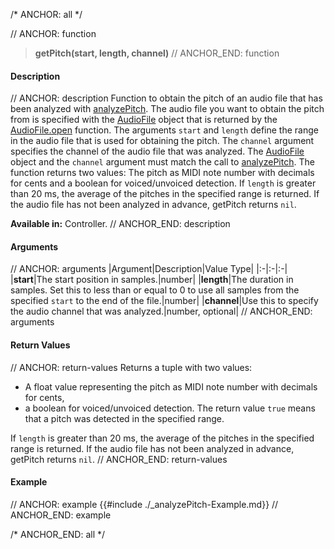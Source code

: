 /* ANCHOR: all */

// ANCHOR: function
>**getPitch(start, length, channel)**
// ANCHOR_END: function

#### Description

// ANCHOR: description
Function to obtain the pitch of an audio file that has been analyzed with [analyzePitch](./analyzePitch.md). The audio file you want to obtain the pitch from is specified with the [AudioFile](./Audio-File.md) object that is returned by the [AudioFile.open](./AudioFileopen.md) function. The arguments ``start`` and ``length`` define the range in the audio file that is used for obtaining the pitch. The ``channel`` argument specifies the channel of the audio file that was analyzed. The [AudioFile](./Audio-File.md) object and the ``channel`` argument must match the call to [analyzePitch](./analyzePitch.md). The function returns two values: The pitch as MIDI note number with decimals for cents and a boolean for voiced/unvoiced detection. If ``length`` is greater than 20 ms, the average of the pitches in the specified range is returned. If the audio file has not been analyzed in advance, getPitch returns ``nil``.

**Available in:** Controller.
// ANCHOR_END: description

#### Arguments

// ANCHOR: arguments
|Argument|Description|Value Type|
|:-|:-|:-|
|**start**|The start position in samples.|number|
|**length**|The duration in samples. Set this to less than or equal to 0 to use all samples from the specified ``start`` to the end of the file.|number|
|**channel**|Use this to specify the audio channel that was analyzed.|number, optional|
// ANCHOR_END: arguments

#### Return Values

// ANCHOR: return-values
Returns a tuple with two values:

* A float value representing the pitch as MIDI note number with decimals for cents,
* a boolean for voiced/unvoiced detection. The return value ``true`` means that a pitch was detected in the specified range.

If ``length`` is greater than 20 ms, the average of the pitches in the specified range is returned. If the audio file has not been analyzed in advance, getPitch returns ``nil``.
// ANCHOR_END: return-values

#### Example

// ANCHOR: example
{{#include ./_analyzePitch-Example.md}}
// ANCHOR_END: example

/* ANCHOR_END: all */